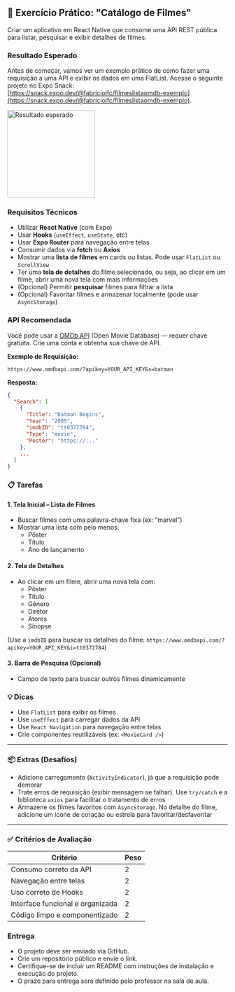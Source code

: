 ## 📱 Exercício Prático: "Catálogo de Filmes"

Criar um aplicativo em React Native que consome uma API REST pública para listar, pesquisar e exibir detalhes de filmes.

### Resultado Esperado

Antes de começar, vamos ver um exemplo prático de como fazer uma requisição a uma API e exibir os dados em uma FlatList. Acesse o seguinte projeto no Expo Snack: [https://snack.expo.dev/@fabricioifc/filmeslistaomdb-exemplo](https://snack.expo.dev/@fabricioifc/filmeslistaomdb-exemplo).

<img src="video/filmes_api_app.gif" alt="Resultado esperado" style="width: 200px;">

### Requisitos Técnicos

- Utilizar **React Native** (com Expo)
- Usar **Hooks** (`useEffect`, `useState`, etc)
- Usar **Expo Router** para navegação entre telas
- Consumir dados via **fetch** ou **Axios**
- Mostrar uma **lista de filmes** em cards ou listas. Pode usar `FlatList` ou `ScrollView`
- Ter uma **tela de detalhes** do filme selecionado, ou seja, ao clicar em um filme, abrir uma nova tela com mais informações
- (Opcional) Permitir **pesquisar** filmes para filtrar a lista
- (Opcional) Favoritar filmes e armazenar localmente (pode usar `AsyncStorage`)

### API Recomendada

Você pode usar a [OMDb API](https://www.omdbapi.com/) (Open Movie Database) — requer chave gratuita. Crie uma conta e obtenha sua chave de API.

**Exemplo de Requisição:**
```
https://www.omdbapi.com/?apikey=YOUR_API_KEY&s=batman
```

**Resposta:**
```json
{
  "Search": [
    {
      "Title": "Batman Begins",
      "Year": "2005",
      "imdbID": "tt0372784",
      "Type": "movie",
      "Poster": "https://..."
    },
    ...
  ]
}
```

### 📋 Tarefas

#### 1. **Tela Inicial – Lista de Filmes**
- Buscar filmes com uma palavra-chave fixa (ex: “marvel”)
- Mostrar uma lista com pelo menos:
  - Pôster
  - Título
  - Ano de lançamento

#### 2. **Tela de Detalhes**
- Ao clicar em um filme, abrir uma nova tela com:
  - Pôster
  - Título
  - Gênero
  - Diretor
  - Atores
  - Sinopse

(Use a `imdbID` para buscar os detalhes do filme: `https://www.omdbapi.com/?apikey=YOUR_API_KEY&i=tt0372784`)

#### 3. **Barra de Pesquisa** (Opcional)
- Campo de texto para buscar outros filmes dinamicamente

### 💡 Dicas
- Use `FlatList` para exibir os filmes
- Use `useEffect` para carregar dados da API
- Use `React Navigation` para navegação entre telas
- Crie componentes reutilizáveis (ex: `<MovieCard />`)

---

### 📦 Extras (Desafios)
- Adicione carregamento (`ActivityIndicator`), já que a requisição pode demorar
- Trate erros de requisição (exibir mensagem se falhar). Use `try/catch` e a biblioteca `axios` para facilitar o tratamento de erros
- Armazene os filmes favoritos com `AsyncStorage`. No detalhe do filme, adicione um ícone de coração ou estrela para favoritar/desfavoritar

---

### ✅ Critérios de Avaliação
| Critério | Peso |
|---------|------|
| Consumo correto da API | 2 |
| Navegação entre telas | 2 |
| Uso correto de Hooks | 2 |
| Interface funcional e organizada | 2 |
| Código limpo e componentizado | 2 |

### Entrega

- O projeto deve ser enviado via GitHub.
- Crie um repositório público e envie o link.
- Certifique-se de incluir um README com instruções de instalação e execução do projeto.
- O prazo para entrega será definido pelo professor na sala de aula.
